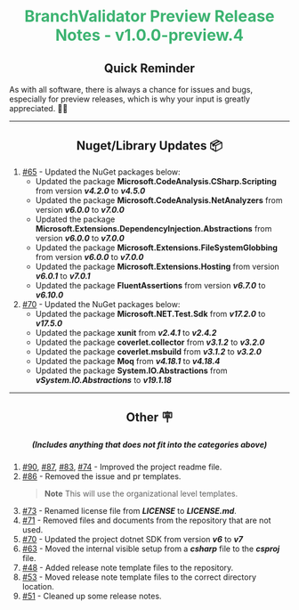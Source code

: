 <h1 align="center" style='color:mediumseagreen;font-weight:bold'>
    BranchValidator Preview Release Notes - v1.0.0-preview.4
</h1>

<h2 align="center" style='font-weight:bold'>Quick Reminder</h2>

<div algn="center">

As with all software, there is always a chance for issues and bugs, especially for preview releases, which is why your input is greatly appreciated. 🙏🏼
</div>

---

<h2 style="font-weight:bold" align="center">Nuget/Library Updates 📦</h2>

1. [#65](https://github.com/KinsonDigital/BranchValidator/issues/65) - Updated the NuGet packages below:
    - Updated the package **Microsoft.CodeAnalysis.CSharp.Scripting** from version _**v4.2.0**_ to _**v4.5.0**_
    - Updated the package **Microsoft.CodeAnalysis.NetAnalyzers** from version _**v6.0.0**_ to _**v7.0.0**_
    - Updated the package **Microsoft.Extensions.DependencyInjection.Abstractions** from version _**v6.0.0**_ to _**v7.0.0**_
    - Updated the package **Microsoft.Extensions.FileSystemGlobbing** from version _**v6.0.0**_ to _**v7.0.0**_
    - Updated the package **Microsoft.Extensions.Hosting** from version _**v6.0.1**_ to _**v7.0.1**_
    - Updated the package **FluentAssertions** from version _**v6.7.0**_ to _**v6.10.0**_
2. [#70](https://github.com/KinsonDigital/BranchValidator/issues/70) - Updated the NuGet packages below:
    - Updated the package **Microsoft.NET.Test.Sdk** from _**v17.2.0**_ to _**v17.5.0**_
    - Updated the package **xunit** from _**v2.4.1**_ to _**v2.4.2**_
    - Updated the package **coverlet.collector** from _**v3.1.2**_ to _**v3.2.0**_
    - Updated the package **coverlet.msbuild** from _**v3.1.2**_ to _**v3.2.0**_
    - Updated the package **Moq** from _**v4.18.1**_ to _**v4.18.4**_
    - Updated the package **System.IO.Abstractions** from _**vSystem.IO.Abstractions**_ to _**v19.1.18**_

---

<h2 style="font-weight:bold" align="center">Other 🪧</h2>
<h5 align="center">(Includes anything that does not fit into the categories above)</h5>

1. [#90](https://github.com/KinsonDigital/BranchValidator/issues/90), [#87](https://github.com/KinsonDigital/BranchValidator/issues/87), [#83](https://github.com/KinsonDigital/BranchValidator/issues/83), [#74](https://github.com/KinsonDigital/BranchValidator/issues/74) - Improved the project readme file.
2. [#86](https://github.com/KinsonDigital/BranchValidator/issues/86) - Removed the issue and pr templates.
   > **Note** This will use the organizational level templates.
3. [#73](https://github.com/KinsonDigital/BranchValidator/issues/73) - Renamed license file from _**LICENSE**_ to _**LICENSE.md**_.
4. [#71](https://github.com/KinsonDigital/BranchValidator/issues/71) - Removed files and documents from the repository that are not used.
5. [#70](https://github.com/KinsonDigital/BranchValidator/issues/70) - Updated the project dotnet SDK from version _**v6**_ to _**v7**_
6. [#63](https://github.com/KinsonDigital/BranchValidator/issues/63) - Moved the internal visible setup from a _**csharp**_ file to the _**csproj**_ file.
7. [#48](https://github.com/KinsonDigital/BranchValidator/issues/48) - Added release note template files to the repository.
8. [#53](https://github.com/KinsonDigital/BranchValidator/issues/53) - Moved release note template files to the correct directory location.
9.  [#51](https://github.com/KinsonDigital/BranchValidator/issues/51) - Cleaned up some release notes.